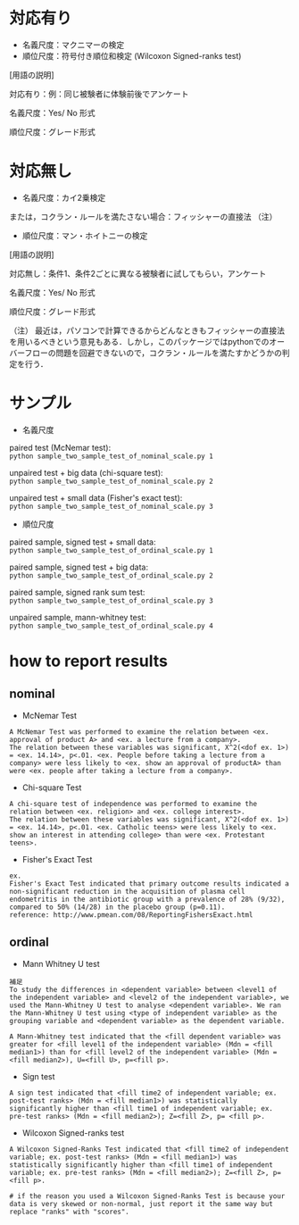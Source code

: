 # 対応有り

- 名義尺度：マクニマーの検定
- 順位尺度：符号付き順位和検定 (Wilcoxon Signed-ranks test)

[用語の説明]

対応有り：例：同じ被験者に体験前後でアンケート

名義尺度：Yes/ No 形式

順位尺度：グレード形式

# 対応無し

- 名義尺度：カイ2乗検定 

または，コクラン・ルールを満たさない場合：フィッシャーの直接法 （注） 

- 順位尺度：マン・ホイトニーの検定

[用語の説明]

対応無し：条件1、条件2ごとに異なる被験者に試してもらい，アンケート

名義尺度：Yes/ No 形式

順位尺度：グレード形式 

（注） 最近は，パソコンで計算できるからどんなときもフィッシャーの直接法を用いるべきという意見もある．しかし，このパッケージではpythonでのオーバーフローの問題を回避できないので，コクラン・ルールを満たすかどうかの判定を行う．  

# サンプル

- 名義尺度

paired test (McNemar test):   
```python sample_two_sample_test_of_nominal_scale.py 1```

unpaired test + big data (chi-square test):  
```python sample_two_sample_test_of_nominal_scale.py 2```

unpaired test + small data (Fisher's exact test):  
```python sample_two_sample_test_of_nominal_scale.py 3```

- 順位尺度

paired sample, signed test + small data:  
```python sample_two_sample_test_of_ordinal_scale.py 1```

paired sample, signed test + big data:  
```python sample_two_sample_test_of_ordinal_scale.py 2```

paired sample, signed rank sum test:    
```python sample_two_sample_test_of_ordinal_scale.py 3```

unpaired sample, mann-whitney test:  
```python sample_two_sample_test_of_ordinal_scale.py 4```

# how to report results

## nominal

- McNemar Test

```
A McNemar Test was performed to examine the relation between <ex. approval of product A> and <ex. a lecture from a company>.
The relation between these variables was significant, X^2(<dof ex. 1>) = <ex. 14.14>, p<.01. <ex. People before taking a lecture from a company> were less likely to <ex. show an approval of productA> than were <ex. people after taking a lecture from a company>.
```

- Chi-square Test

```
A chi-square test of independence was performed to examine the relation between <ex. religion> and <ex. college interest>. 
The relation between these variables was significant, X^2(<dof ex. 1>) = <ex. 14.14>, p<.01. <ex. Catholic teens> were less likely to <ex. show an interest in attending college> than were <ex. Protestant teens>.
```

- Fisher's Exact Test 

```
ex. 
Fisher's Exact Test indicated that primary outcome results indicated a non-significant reduction in the acquisition of plasma cell endometritis in the antibiotic group with a prevalence of 28% (9/32), compared to 50% (14/28) in the placebo group (p=0.11). 
reference: http://www.pmean.com/08/ReportingFishersExact.html

```

## ordinal

- Mann Whitney U test

```
補足
To study the differences in <dependent variable> between <level1 of the independent variable> and <level2 of the independent variable>, we used the Mann-Whitney U test to analyse <dependent variable>. We ran the Mann-Whitney U test using <type of independent variable> as the grouping variable and <dependent variable> as the dependent variable.
```

```
A Mann-Whitney test indicated that the <fill dependent variable> was greater for <fill level1 of the independent variable> (Mdn = <fill median1>) than for <fill level2 of the independent variable> (Mdn = <fill median2>), U=<fill U>, p=<fill p>.   
```

- Sign test

```
A sign test indicated that <fill time2 of independent variable; ex. post-test ranks> (Mdn = <fill median1>) was statistically significantly higher than <fill time1 of independent variable; ex. pre-test ranks> (Mdn = <fill median2>); Z=<fill Z>, p= <fill p>.
```

- Wilcoxon Signed-ranks test

```
A Wilcoxon Signed-Ranks Test indicated that <fill time2 of independent variable; ex. post-test ranks> (Mdn = <fill median1>) was statistically significantly higher than <fill time1 of independent variable; ex. pre-test ranks> (Mdn = <fill median2>); Z=<fill Z>, p= <fill p>. 

# if the reason you used a Wilcoxon Signed-Ranks Test is because your data is very skewed or non-normal, just report it the same way but replace "ranks" with "scores".
```
